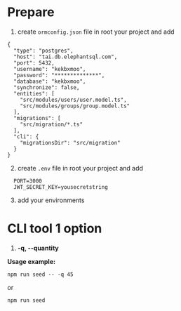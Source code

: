 # Prepare

1. create `ormconfig.json` file in root your project and add

```
{
  "type": "postgres",
  "host": "tai.db.elephantsql.com",
  "port": 5432,
  "username": "kekbxmoo",
  "password": "**************",
  "database": "kekbxmoo",
  "synchronize": false,
  "entities": [
    "src/modules/users/user.model.ts",
    "src/modules/groups/group.model.ts"
  ],
  "migrations": [
    "src/migration/*.ts"
  ],
  "cli": {
    "migrationsDir": "src/migration"
  }
}
```

2. create `.env` file in root your project and add

```
  PORT=3000
  JWT_SECRET_KEY=yousecretstring
```

3. add your environments

# CLI tool 1 option
1. **-q, --quantity**

**Usage example:**

```
npm run seed -- -q 45

```
or

```
npm run seed

```
